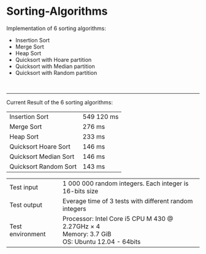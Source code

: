 Sorting-Algorithms
==================

Implementation of 6 sorting algorithms:
<ul>
  <li>Insertion Sort</li>
  <li>Merge Sort</li>
  <li>Heap Sort</li>
  <li>Quicksort with Hoare partition</li>
  <li>Quicksort with Median partition</li>
  <li>Quicksort with Random partition</li>
</ul>

<br/><hr>

Current Result of the 6 sorting algorithms:
<table>
  <tr>
    <td>Insertion Sort</td>
    <td>549 120 ms</td>
  </tr>
  <tr>
    <td>Merge Sort</td>
    <td>276 ms</td>
  </tr>
  <tr>
    <td>Heap Sort</td>
    <td>233 ms</td>
  </tr>
  <tr>
    <td>Quicksort Hoare Sort</td>
    <td>146 ms</td>
  </tr>
  <tr>
    <td>Quicksort Median Sort</td>
    <td>146 ms</td>
  </tr>
  <tr>
    <td>Quicksort Random Sort</td>
    <td>143 ms</td>
  </tr>
</table>

<table>
  <tr>
    <td>Test input</td>
    <td>1 000 000 random integers. Each integer is 16-bits size</td>
  </tr>
  <tr>
    <td>Test output</td>
    <td>Everage time of 3 tests with different random integers</td>
  </tr>
  <tr>
    <td>Test environment</td>
    <td>
      Processor: Intel Core i5 CPU M 430 @ 2.27GHz × 4<br/>
      Memory: 3.7 GiB<br/>
      OS: Ubuntu 12.04 - 64bits
    </td>
  </tr>
</table>
